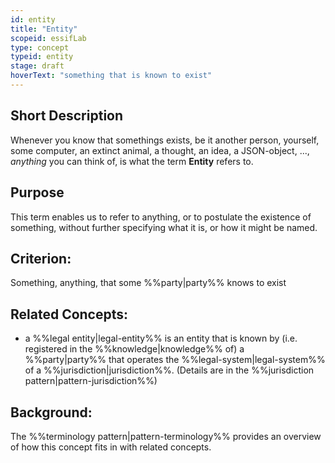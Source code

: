 ```yaml
---
id: entity
title: "Entity"
scopeid: essifLab
type: concept
typeid: entity
stage: draft
hoverText: "something that is known to exist"
---
```


## Short Description
Whenever you know that somethings exists, be it another person, yourself, some computer, an extinct animal, a thought, an idea, a JSON-object, ..., _anything_ you can think of, is what the term **Entity** refers to.

## Purpose
This term enables us to refer to anything, or to postulate the existence of something, without further specifying what it is, or how it might be named. 

## Criterion:
Something, anything, that some %%party|party%% knows to exist

## Related Concepts:
- a %%legal entity|legal-entity%% is an entity that is known by (i.e. registered in the %%knowledge|knowledge%% of) a %%party|party%% that operates the %%legal-system|legal-system%% of a %%jurisdiction|jurisdiction%%. (Details are in the %%jurisdiction pattern|pattern-jurisdiction%%)

## Background:
The %%terminology pattern|pattern-terminology%% provides an overview of how this concept fits in with related concepts.
